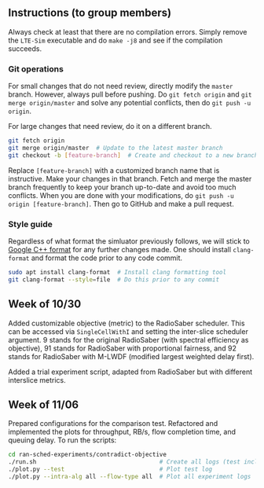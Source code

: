 ## Instructions (to group members)

Always check at least that there are no compilation errors. Simply remove the `LTE-Sim` executable and do `make -j8` and see if the compilation succeeds.

### Git operations

For small changes that do not need review, directly modify the `master` branch. However, always pull before pushing. Do `git fetch origin` and `git merge origin/master` and solve any potential conflicts, then do `git push -u origin`.

For large changes that need review, do it on a different branch.

```bash
git fetch origin
git merge origin/master  # Update to the latest master branch
git checkout -b [feature-branch]  # Create and checkout to a new branch
```

Replace `[feature-branch]` with a customized branch name that is instructive. Make your changes in that branch. Fetch and merge the master branch frequently to keep your branch up-to-date and avoid too much conflicts. When you are done with your modifications, do `git push -u origin [feature-branch]`. Then go to GitHub and make a pull request.

### Style guide

Regardless of what format the simluator previously follows, we will stick to [Google C++ format](https://google.github.io/styleguide/cppguide.html) for any further changes made. One should install `clang-format` and format the code prior to any code commit.

```bash
sudo apt install clang-format  # Install clang formatting tool
git clang-format --style=file  # Do this prior to any commit
```

## Week of 10/30

Added customizable objective (metric) to the RadioSaber scheduler. This can be accessed via `SingleCellWithI` and setting the inter-slice scheduler argument. 9 stands for the original RadioSaber (with spectral efficiency as objective), 91 stands for RadioSaber with proportional fairness, and 92 stands for RadioSaber with M-LWDF (modified largest weighted delay first).

Added a trial experiment script, adapted from RadioSaber but with different interslice metrics.

## Week of 11/06

Prepared configurations for the comparison test. Refactored and implemented the plots for throughput, RB/s, flow completion time, and queuing delay. To run the scripts:

```bash
cd ran-sched-experiments/contradict-objective
./run.sh                                   # Create all logs (test included)
./plot.py --test                           # Plot test log
./plot.py --intra-alg all --flow-type all  # Plot all experiment logs
```
